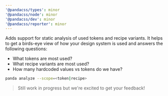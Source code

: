 ```yaml
---
'@pandacss/types': minor
'@pandacss/node': minor
'@pandacss/dev': minor
'@pandacss/reporter': minor
---
```


Adds support for static analysis of used tokens and recipe variants. It helps to get a birds-eye view of how your design
system is used and answers the following questions:

- What tokens are most used?
- What recipe variants are most used?
- How many hardcoded values vs tokens do we have?

```sh
panda analyze --scope=<token|recipe>
```

> Still work in progress but we're excited to get your feedback!
